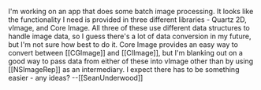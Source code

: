 

I'm working on an app that does some batch image processing.  It looks like the functionality I need is provided in three different libraries - Quartz 2D, vImage, and Core Image.  All three of these use different data structures to handle image data, so I guess there's a lot of data conversion in my future, but I'm not sure how best to do it.  Core Image provides an easy way to convert between [[CGImage]] and [[CIImage]], but I'm blanking out on a good way to pass data from either of these into vImage other than by using [[NSImageRep]] as an intermediary.  I expect there has to be something easier - any ideas?  --[[SeanUnderwood]]